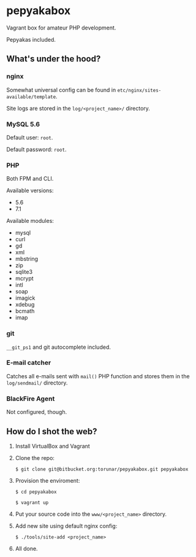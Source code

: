 # pepyakabox #

Vagrant box for amateur PHP development.

Pepyakas included.

## What's under the hood?

### nginx

Somewhat universal config can be found in `etc/nginx/sites-available/template`.

Site logs are stored in the `log/<project_name>/` directory.

### MySQL 5.6

Default user: `root`.

Default password: `root`.

### PHP

Both FPM and CLI.

Available versions:

* 5.6
* 7.1

Available modules:

* mysql
* curl
* gd
* xml
* mbstring
* zip
* sqlite3
* mcrypt
* intl
* soap 
* imagick
* xdebug
* bcmath
* imap

### git

`__git_ps1` and git autocomplete included.

### E-mail catcher

Catches all e-mails sent with `mail()` PHP function and stores them in the `log/sendmail/` directory.

### BlackFire Agent

Not configured, though.

## How do I shot the web?

1. Install VirtualBox and Vagrant

2. Clone the repo:

	```
	$ git clone git@bitbucket.org:torunar/pepyakabox.git pepyakabox
	```

3. Provision the enviroment:

	```
	$ cd pepyakabox
	```

	```
	$ vagrant up
	```

4. Put your source code into the `www/<project_name>` directory.

5. Add new site using default nginx config:

    ```
    $ ./tools/site-add <project_name>
    ```

6. All done.

